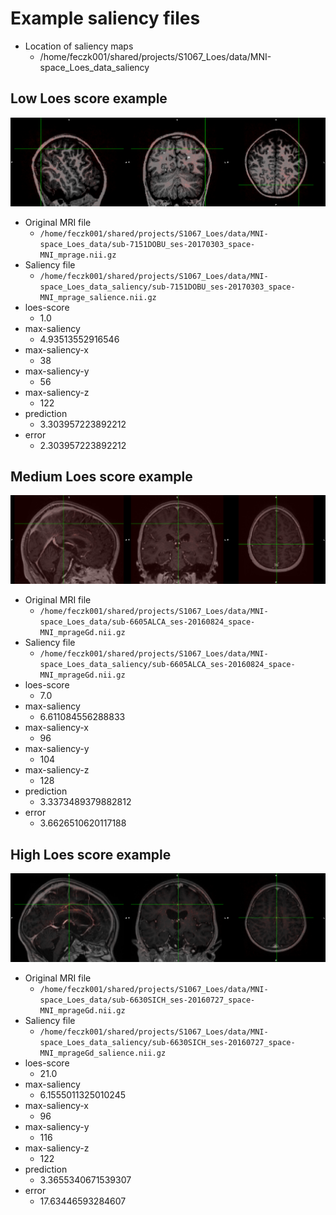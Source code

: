 Example saliency files
======================

* Location of saliency maps
  * /home/feczk001/shared/projects/S1067_Loes/data/MNI-space_Loes_data_saliency

Low Loes score example
----------------------

![Low score](./img/low_saliency.png "Loews score and prediction")

* Original MRI file
  * `/home/feczk001/shared/projects/S1067_Loes/data/MNI-space_Loes_data/sub-7151DOBU_ses-20170303_space-MNI_mprage.nii.gz`
* Saliency file
  * `/home/feczk001/shared/projects/S1067_Loes/data/MNI-space_Loes_data_saliency/sub-7151DOBU_ses-20170303_space-MNI_mprage_salience.nii.gz`
* loes-score
  * 1.0
* max-saliency
  * 4.93513552916546
* max-saliency-x
  * 38
* max-saliency-y
  * 56
* max-saliency-z
  * 122
* prediction
  * 3.303957223892212
* error
  * 2.303957223892212

Medium Loes score example
----------------------

![Med score](./img/med_saliency.png "Loews score and prediction")

* Original MRI file
  * `/home/feczk001/shared/projects/S1067_Loes/data/MNI-space_Loes_data/sub-6605ALCA_ses-20160824_space-MNI_mprageGd.nii.gz` 
* Saliency file
  * `/home/feczk001/shared/projects/S1067_Loes/data/MNI-space_Loes_data_saliency/sub-6605ALCA_ses-20160824_space-MNI_mprageGd.nii.gz`
* loes-score
  * 7.0
* max-saliency
  * 6.611084556288833
* max-saliency-x
  * 96
* max-saliency-y
  * 104
* max-saliency-z
  * 128
* prediction
  * 3.3373489379882812
* error
  * 3.6626510620117188

High Loes score example
-----------------------

![High score](./img/high_saliency.png "Loews score and prediction")

* Original MRI file
  * `/home/feczk001/shared/projects/S1067_Loes/data/MNI-space_Loes_data/sub-6630SICH_ses-20160727_space-MNI_mprageGd.nii.gz` 
* Saliency file
  * `/home/feczk001/shared/projects/S1067_Loes/data/MNI-space_Loes_data_saliency/sub-6630SICH_ses-20160727_space-MNI_mprageGd_salience.nii.gz`
* loes-score
  * 21.0
* max-saliency
  * 6.1555011325010245
* max-saliency-x
  * 96 
* max-saliency-y
  * 116 
* max-saliency-z
  * 122 
* prediction
  * 3.3655340671539307 
* error
  * 17.63446593284607
